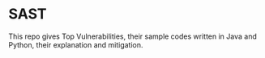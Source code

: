 # SAST
This repo gives Top Vulnerabilities, their sample codes written in Java and Python, their explanation and mitigation.
